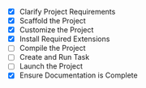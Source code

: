 <!-- Use this file to provide workspace-specific custom instructions to Copilot. For more details, visit https://code.visualstudio.com/docs/copilot/copilot-customization#_use-a-githubcopilotinstructionsmd-file -->
- [x] Clarify Project Requirements
- [x] Scaffold the Project
- [x] Customize the Project
- [x] Install Required Extensions
- [ ] Compile the Project
- [ ] Create and Run Task
- [ ] Launch the Project
- [x] Ensure Documentation is Complete

